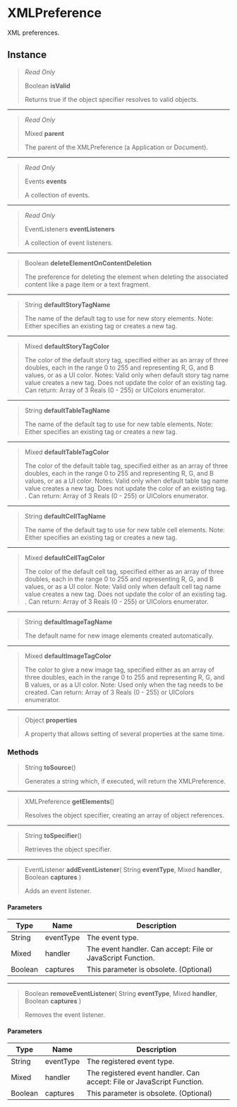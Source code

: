 # XMLPreference
XML preferences.

## Instance
> *Read Only* 
> 
> Boolean **isValid** 
>
> Returns true if the object specifier resolves to valid objects.
*** 
> *Read Only* 
> 
> Mixed **parent** 
>
> The parent of the XMLPreference (a Application or Document).
*** 
> *Read Only* 
> 
> Events **events** 
>
> A collection of events.
*** 
> *Read Only* 
> 
> EventListeners **eventListeners** 
>
> A collection of event listeners.
*** 
> Boolean **deleteElementOnContentDeletion** 
>
> The preference for deleting the element when deleting the associated content like a page item or a text fragment.
*** 
> String **defaultStoryTagName** 
>
> The name of the default tag to use for new story elements. Note: Either specifies an existing tag or creates a new tag.
*** 
> Mixed **defaultStoryTagColor** 
>
> The color of the default story tag, specified either as an array of three doubles, each in the range 0 to 255 and representing R, G, and B values, or as a UI color. Notes: Valid only when default story tag name value creates a new tag. Does not update the color of an existing tag. Can return: Array of 3 Reals (0 - 255) or UIColors enumerator.
*** 
> String **defaultTableTagName** 
>
> The name of the default tag to use for new table elements. Note: Either specifies an existing tag or creates a new tag.
*** 
> Mixed **defaultTableTagColor** 
>
> The color of the default table tag, specified either as an array of three doubles, each in the range 0 to 255 and representing R, G, and B values, or as a UI color. Notes: Valid only when default table tag name value creates a new tag. Does not update the color of an existing tag. . Can return: Array of 3 Reals (0 - 255) or UIColors enumerator.
*** 
> String **defaultCellTagName** 
>
> The name of the default tag to use for new table cell elements. Note: Either specifies an existing tag or creates a new tag.
*** 
> Mixed **defaultCellTagColor** 
>
> The color of the default cell tag, specified either as an array of three doubles, each in the range 0 to 255 and representing R, G, and B values, or as a UI color. Note: Valid only when default cell tag name value creates a new tag. Does not update the color of an existing tag. . Can return: Array of 3 Reals (0 - 255) or UIColors enumerator.
*** 
> String **defaultImageTagName** 
>
> The default name for new image elements created automatically.
*** 
> Mixed **defaultImageTagColor** 
>
> The color to give a new image tag, specified either as an array of three doubles, each in the range 0 to 255 and representing R, G, and B values, or as a UI color. Note: Used only when the tag needs to be created. Can return: Array of 3 Reals (0 - 255) or UIColors enumerator.
*** 
> Object **properties** 
>
> A property that allows setting of several properties at the same time.

### Methods
> String **toSource**()
> 
> Generates a string which, if executed, will return the XMLPreference.
*** 
> XMLPreference **getElements**()
> 
> Resolves the object specifier, creating an array of object references.
*** 
> String **toSpecifier**()
> 
> Retrieves the object specifier.
*** 
> EventListener **addEventListener**( String **eventType**, Mixed **handler**, Boolean **captures** )
> 
> Adds an event listener.
#### Parameters
| Type | Name | Description |
|---|---|---|
| String | eventType | The event type. |
| Mixed | handler | The event handler. Can accept: File or JavaScript Function. |
| Boolean | captures | This parameter is obsolete. (Optional) |

*** 
> Boolean **removeEventListener**( String **eventType**, Mixed **handler**, Boolean **captures** )
> 
> Removes the event listener.
#### Parameters
| Type | Name | Description |
|---|---|---|
| String | eventType | The registered event type. |
| Mixed | handler | The registered event handler. Can accept: File or JavaScript Function. |
| Boolean | captures | This parameter is obsolete. (Optional) |



